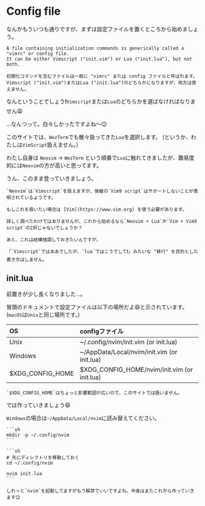 # Config file
なんかもういつも通りですが、まずは設定ファイルを置くところから始めましょう。

```admonish info title="[Load user config](https://neovim.io/doc/user/starting.html#config)"
A file containing initialization commands is generically called a "vimrc" or config file.
It can be either Vimscript ("init.vim") or Lua ("init.lua"), but not both. 

初期化コマンドを含むファイルは一般に "vimrc" または config ファイルと呼ばれます。
Vimscript ("init.vim")またはLua ("init.lua")のどちらかになりますが、両方は使えません。
```

なんということでしょう❗`Vimscript`または`Lua`のどちらかを選ばなければなりません😩

...なんつって。白々しかったですよね〜😉

このサイトでは、`WezTerm`でも散々扱ってきた`Lua`を選択します。
(というか、わたしは`VimScript`扱えません。)

わたし自身は `Neovim` → `WezTerm` という順番で`Lua`に触れてきましたが、難易度的には`Neovim`の方が高いと思ってます。

うん、このまま登っていきましょう。

```admonish note
`Neovim`は`Vimscript`を扱えますが、後継の`Vim9 script`はサポートしないことが表明されているようです。

もしこれを扱いたい場合は [Vim](https://www.vim.org) を使う必要があります。

詳しく調べたわけではありませんが、これから始めるなら`Neovim + Lua`か`Vim + Vim9 script`の2択じゃないでしょうか？
```

```admonish warning
あと、これは結構強調しておきたいんですが、

「`Vimscript`ではああでしたが、`lua`ではこうでして❗」みたいな "移行" を目的とした書き方はしません。
```

## init.lua
前置きが少し長くなりました...。

冒頭のドキュメントで設定ファイルは以下の場所だよ😄と示されています。(`macOS`は`Unix`と同じ場所です。)

|OS|configファイル|
|:---|:---|
|Unix|~/.config/nvim/init.vim	(or init.lua)|
|Windows|~/AppData/Local/nvim/init.vim	(or init.lua)|
|$XDG_CONFIG_HOME|$XDG_CONFIG_HOME/nvim/init.vim (or init.lua)|

```admonish note
`$XDG_CONFIG_HOME`はちょっと影響範囲が広いので、このサイトでは扱いません。
```

では作っていきましょう😄

`Windows`の場合は`~/AppData/Local/nvim`に読み替えてください。

~~~admonish quote title="ディレクトリを作る"
```sh
mkdir -p ~/.config/nvim
```
~~~

~~~admonish quote title="init.luaを作る"
```sh
# 先にディレクトリを移動しておく
cd ~/.config/nvim

nvim init.lua
```
~~~

```admonish success
しれっと`nvim`を起動してますがもう解禁でいいですよね。中身はまたこれから作っていきます😉
```
